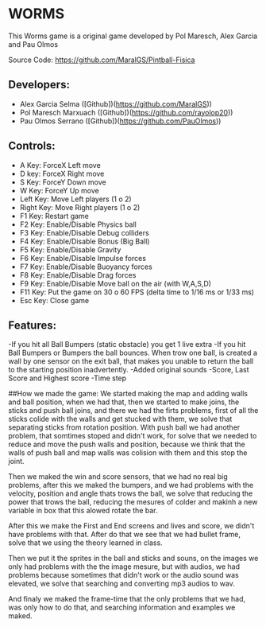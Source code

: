 # WORMS
This Worms game is a original game developed by Pol Maresch, Alex Garcia and Pau Olmos

Source Code: https://github.com/MaralGS/Pintball-Fisica

## Developers:

* Alex Garcia Selma ([Github])(https://github.com/MaralGS))
* Pol Maresch Marxuach ([Github])(https://github.com/rayolop20))
* Pau Olmos Serrano ([Github])(https://github.com/PauOlmos))
## Controls:
 * A Key: ForceX Left move
 * D key: ForceX Right move
 * S Key: ForceY Down move
 * W Key: ForceY Up move
 * Left Key: Move Left players (1 o 2)
 * Right Key: Move Right players (1 o 2)
 * F1 Key: Restart game
 * F2 Key: Enable/Disable Physics ball
 * F3 Key: Enable/Disable Debug colliders
 * F4 Key: Enable/Disable Bonus (Big Ball)
 * F5 Key: Enable/Disable Gravity
 * F6 Key: Enable/Disable Impulse forces
 * F7 Key: Enable/Disable Buoyancy forces
 * F8 Key: Enable/Disable Drag forces
 * F9 Key: Enable/Disable Move ball on the air (with W,A,S,D)
 * F11 Key: Put the game on 30 o 60 FPS (delta time to 1/16 ms or 1/33 ms)
 * Esc Key: Close game

## Features:
 -If you hit all Ball Bumpers (static obstacle) you get 1 live extra
 -If you hit Ball Bumpers or Bumpers the ball bounces. When trow one ball, is created a wall by one sensor on the exit ball,
 that makes you unable to return the ball to the starting position inadvertently.
 -Added original sounds
 -Score, Last Score and Highest score
 -Time step

##How we made the game:
 We started making the map and adding walls and ball position, when we had that, then we started to make joins, the sticks and push ball joins, and there we
 had the firts problems, first of all the sticks colide with the walls and get stucked with them, we solve that separating sticks from rotation position.
 With push ball we had another problem, that somtimes stoped and didn't work, for solve that we needed to reduce and move the push walls and position,
 because we think that the walls of push ball and map walls was colision with them and this stop the joint.

 Then we maked the win and score sensors, that we had no real big problems, after this we maked the bumpers, and we had problems with the velocity,
 position and angle thats trows the ball, we solve that reducing the power that trows the ball, reducing the mesures of colder and makinh a new variable in
 box that this alowed rotate the bar.

 After this we make the First and End screens and lives and score, we didn't have problems with that. After do that we see that we had bullet frame,
 solve that we using the theory learned in class.

 Then we put it the sprites in the ball and sticks and souns, on the images we only had problems with the the image mesure,
 but with audios, we had problems because sometimes that didn't work or the audio sound was elevated, we solve that searching and converting mp3 audios
 to wav.

 And finaly we maked the frame-time that the only problems that we had, was only how to do that, and searching information and examples we maked.
